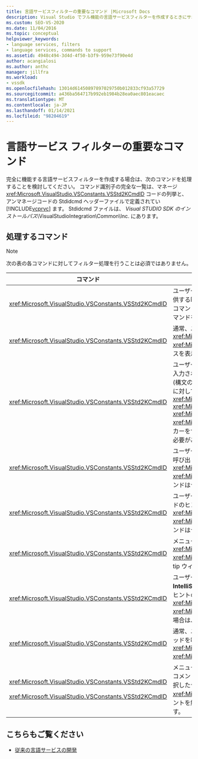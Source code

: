 ```yaml
---
title: 言語サービスフィルターの重要なコマンド |Microsoft Docs
description: Visual Studio でフル機能の言語サービスフィルターを作成するときにサポートする必要がある重要なコマンドについて説明します。
ms.custom: SEO-VS-2020
ms.date: 11/04/2016
ms.topic: conceptual
helpviewer_keywords:
- language services, filters
- language services, commands to support
ms.assetid: 4948c494-3d4d-4f50-b3f9-959e73f90e4d
author: acangialosi
ms.author: anthc
manager: jillfra
ms.workload:
- vssdk
ms.openlocfilehash: 13014d61450897897029750b012833cf93a57729
ms.sourcegitcommit: a436ba564717b992eb1984b28ea0aec801eacaec
ms.translationtype: MT
ms.contentlocale: ja-JP
ms.lasthandoff: 01/14/2021
ms.locfileid: "98204619"
---
```

# <a name="important-commands-for-language-service-filters"></a>言語サービス フィルターの重要なコマンド
完全に機能する言語サービスフィルターを作成する場合は、次のコマンドを処理することを検討してください。 コマンド識別子の完全な一覧は、マネージ <xref:Microsoft.VisualStudio.VSConstants.VSStd2KCmdID> コードの列挙と、アンマネージコードの Stdidcmd ヘッダーファイルで定義されてい [!INCLUDE[vcprvc](../../code-quality/includes/vcprvc_md.md)] ます。 Stdidcmd ファイルは、 *Visual STUDIO SDK のインストールパス*\VisualStudioIntegration\Common\Inc. にあります。

## <a name="commands-to-handle"></a>処理するコマンド

> [!NOTE]
> 次の表の各コマンドに対してフィルター処理を行うことは必須ではありません。

|コマンド|説明|
|-------------|-----------------|
|<xref:Microsoft.VisualStudio.VSConstants.VSStd2KCmdID>|ユーザーが右クリックしたときに送信されます。 このコマンドは、ショートカットメニューを提供する時間を示します。 このコマンドを処理しない場合、テキストエディターには、言語固有のコマンドを使用せずに既定のショートカットメニューが表示されます。 このメニューに独自のコマンドを追加するには、コマンドを処理し、自分でショートカットメニューを表示します。|
|<xref:Microsoft.VisualStudio.VSConstants.VSStd2KCmdID>|通常、ユーザーが CTRL + J キーを押したときに送信されます。 でメソッドを呼び出して、 <xref:Microsoft.VisualStudio.TextManager.Interop.IVsTextView.UpdateCompletionStatus%2A> <xref:Microsoft.VisualStudio.TextManager.Interop.IVsTextView> ステートメント入力候補ボックスを表示します。|
|<xref:Microsoft.VisualStudio.VSConstants.VSStd2KCmdID>|ユーザーが文字を入力したときに送信されます。 このコマンドを監視して、トリガー文字がいつ入力されたかを確認し、ステートメント入力候補、メソッドのヒント、およびテキストマーカー (構文の色分け、かっこの一致、エラーマーカーなど) を指定します。 ステートメントの入力候補に対してメソッドを呼び出し、メソッドのヒントに対してメソッドを呼び出し <xref:Microsoft.VisualStudio.TextManager.Interop.IVsTextView.UpdateCompletionStatus%2A> <xref:Microsoft.VisualStudio.TextManager.Interop.IVsTextView> <xref:Microsoft.VisualStudio.TextManager.Interop.IVsMethodTipWindow.SetMethodData%2A> <xref:Microsoft.VisualStudio.TextManager.Interop.IVsMethodTipWindow> ます。 テキストマーカーをサポートするには、このコマンドを監視して、入力されている文字がマーカーを更新する必要があるかどうかを判断します。|
|<xref:Microsoft.VisualStudio.VSConstants.VSStd2KCmdID>|ユーザーが Enter キーを入力したときに送信されます。 このコマンドを監視して、でメソッドを呼び出して、メソッドのヒントウィンドウを閉じるタイミングを決定し <xref:Microsoft.VisualStudio.TextManager.Interop.IVsMethodData.OnDismiss%2A> <xref:Microsoft.VisualStudio.TextManager.Interop.IVsMethodData> ます。 既定では、このコマンドはテキストビューによって処理されます。|
|<xref:Microsoft.VisualStudio.VSConstants.VSStd2KCmdID>|ユーザーが Backspace キーを入力したときに送信されます。 でメソッドを呼び出して、メソッドのヒントウィンドウを閉じるタイミングを監視し <xref:Microsoft.VisualStudio.TextManager.Interop.IVsMethodData.OnDismiss%2A> <xref:Microsoft.VisualStudio.TextManager.Interop.IVsMethodData> ます。 既定では、このコマンドはテキストビューによって処理されます。|
|<xref:Microsoft.VisualStudio.VSConstants.VSStd2KCmdID>|メニューまたはショートカットキーから送信されます。 のメソッドを呼び出して、 <xref:Microsoft.VisualStudio.TextManager.Interop.IVsTextView.UpdateTipWindow%2A> <xref:Microsoft.VisualStudio.TextManager.Interop.IVsTextView> パラメーター情報を使用して tip ウィンドウを更新します。|
|<xref:Microsoft.VisualStudio.VSConstants.VSStd2KCmdID>|ユーザーが変数に移動したとき、または変数にカーソルを置いて、[**編集**] メニューの **IntelliSense** から **クイックヒント** を選択したときに送信されます。 でメソッドを呼び出して、ヒントの変数の型を返し <xref:Microsoft.VisualStudio.TextManager.Interop.IVsTextView.UpdateTipWindow%2A> <xref:Microsoft.VisualStudio.TextManager.Interop.IVsTextView> ます。 デバッグがアクティブな場合は、ヒントにも変数の値が表示されます。|
|<xref:Microsoft.VisualStudio.VSConstants.VSStd2KCmdID>|通常、ユーザーが CTRL + SPACE キーを押したときに送信されます。 このコマンドは、でメソッドを呼び出すように言語サービスに指示し <xref:Microsoft.VisualStudio.TextManager.Interop.IVsTextView.UpdateCompletionStatus%2A> <xref:Microsoft.VisualStudio.TextManager.Interop.IVsTextView> ます。|
|<xref:Microsoft.VisualStudio.VSConstants.VSStd2KCmdID><br /><br /> <xref:Microsoft.VisualStudio.VSConstants.VSStd2KCmdID>|メニューから送信されます。通常は、[**編集**] メニューの **[詳細設定**] を **選択** するか、選択 **項目** をコメント解除します。 <xref:Microsoft.VisualStudio.VSConstants.VSStd2KCmdID> ユーザーが選択したテキストをコメントアウトすることを示します。 <xref:Microsoft.VisualStudio.VSConstants.VSStd2KCmdID> ユーザーが選択したテキストのコメントを解除することを示します。 これらのコマンドは、言語サービスによってのみ実装できます。|

## <a name="see-also"></a>こちらもご覧ください
- [従来の言語サービスの開発](../../extensibility/internals/developing-a-legacy-language-service.md)
